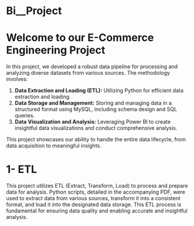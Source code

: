 # Bi__Project
# Welcome to our E-Commerce Engineering Project

In this project, we developed a robust data pipeline for processing and analyzing diverse datasets from various sources. The methodology involves:

1. **Data Extraction and Loading (ETL):** Utilizing Python for efficient data extraction and loading.
2. **Data Storage and Management:** Storing and managing data in a structured format using MySQL, including schema design and SQL queries.
3. **Data Visualization and Analysis:** Leveraging Power BI to create insightful data visualizations and conduct comprehensive analysis.

This project showcases our ability to handle the entire data lifecycle, from data acquisition to meaningful insights.
# 1- ETL
This project utilizes ETL (Extract, Transform, Load) to process and prepare data for analysis. Python scripts, detailed in the accompanying PDF, were used to extract data from various sources, transform it into a consistent format, and load it into the designated data storage. This ETL process is fundamental for ensuring data quality and enabling accurate and insightful analysis.
